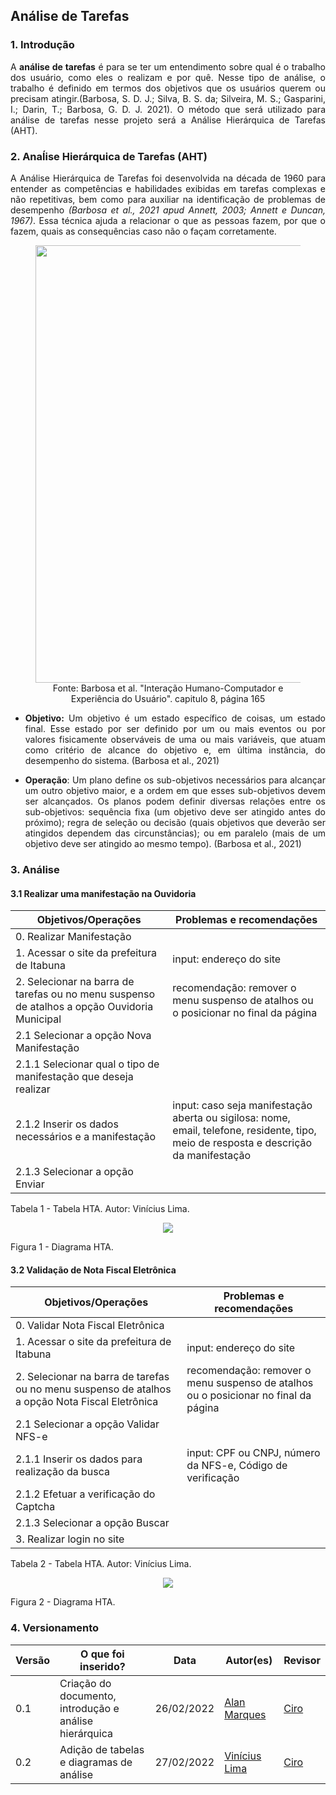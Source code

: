 ## Análise de Tarefas

### 1. Introdução
<p align="justify">
  A <b>análise de tarefas</b> é para se ter um entendimento sobre qual é o trabalho dos usuário, como eles o realizam e por quê. Nesse tipo de análise, o trabalho é definido em termos dos objetivos que os usuários querem ou precisam atingir.(Barbosa, S. D. J.; Silva, B. S. da; Silveira, M. S.; Gasparini, I.; Darin, T.; Barbosa, G. D. J. 2021). O método que será utilizado para análise de tarefas nesse projeto será a Análise Hierárquica de Tarefas (AHT).
</p>

### 2. Anaĺise Hierárquica de Tarefas (AHT)
<p align="justify">
A Análise Hierárquica de Tarefas foi desenvolvida na década
de 1960 para entender as competências e habilidades exibidas em tarefas complexas e não repetitivas,
bem como para auxiliar na identificação de problemas de desempenho <i>(Barbosa et al., 2021 apud Annett, 2003; Annett e Duncan,
1967)</i>. Essa técnica ajuda a relacionar o que as pessoas fazem, por que o fazem, quais as consequências caso não o façam corretamente.
</p>
<figure align='center' >
  <img  src="./assets/imagens/elementosHTA.png" width="700px">
  <br>
  <figcaption>Fonte: Barbosa et al. "Interação Humano-Computador e Experiência do Usuário". capitulo 8, página 165</a></figcaption>
</figure>
<p align="justify">
 <ul>
    <li align="justify">
      <b>Objetivo:</b> Um objetivo é um estado específico de coisas, um estado final. Esse estado por ser definido por um ou mais eventos ou por valores fisicamente observáveis de uma ou mais variáveis, que atuam como critério de alcance do objetivo e, em última instância, do desempenho do sistema. (Barbosa et al., 2021)
    </li>
 </ul>
 <ul>
    <li align="justify">
      <b>Operação</b>: Um plano define os sub-objetivos necessários para alcançar um outro objetivo maior, e a ordem em que esses sub-objetivos devem ser alcançados. Os planos podem definir diversas relações entre os sub-objetivos: sequência fixa
      (um objetivo deve ser atingido antes do próximo); regra de seleção ou decisão (quais objetivos que deverão
      ser atingidos dependem das circunstâncias); ou em paralelo (mais de um objetivo deve ser atingido ao
      mesmo tempo). (Barbosa et al., 2021)
    </li>
 </ul>
</p>

### 3. Análise

#### 3.1 Realizar uma manifestação na Ouvidoria

|Objetivos/Operações| Problemas e recomendações|
|---|---|
|0. Realizar Manifestação| |
|1. Acessar o site da prefeitura de Itabuna|input: endereço do site|
|2. Selecionar na barra de tarefas ou no menu suspenso de atalhos a opção Ouvidoria Municipal|recomendação: remover o menu suspenso de atalhos ou o posicionar no final da página|
|2.1 Selecionar a opção Nova Manifestação||
|2.1.1 Selecionar qual o tipo de manifestação que deseja realizar||
|2.1.2 Inserir os dados necessários e a manifestação|input: caso seja manifestação aberta ou sigilosa: nome, email, telefone, residente, tipo, meio de resposta e descrição da manifestação|
|2.1.3 Selecionar a opção Enviar||

Tabela 1 - Tabela HTA. Autor: Vinícius Lima.

<figure align='center'>
  <img src="./assets/imagens/analises/diagrama-manifestacao.png">
</figure>
Figura 1 - Diagrama HTA.

#### 3.2 Validação de Nota Fiscal Eletrônica

|Objetivos/Operações| Problemas e recomendações|
|---|---|
|0. Validar Nota Fiscal Eletrônica||
|1. Acessar o site da prefeitura de Itabuna|input: endereço do site|
|2. Selecionar na barra de tarefas ou no menu suspenso de atalhos a opção Nota Fiscal Eletrônica| recomendação: remover o menu suspenso de atalhos ou o posicionar no final da página|
|2.1 Selecionar a opção Validar NFS-e||
|2.1.1 Inserir os dados para realização da busca|input: CPF ou CNPJ, número da NFS-e, Código de verificação|
|2.1.2 Efetuar a verificação do Captcha||
|2.1.3 Selecionar a opção Buscar||
|3. Realizar login no site||

Tabela 2 - Tabela HTA. Autor: Vinícius Lima.

<figure align='center'>
  <img src="./assets/imagens/analises/diagrama-nfe.png">
</figure>
Figura 2 - Diagrama HTA.

### 4. Versionamento 
Versão |  O que foi inserido? | Data | Autor(es)| Revisor
---- |----- | ---- | ---- | ----
0.1 | Criação do documento, introdução e análise hierárquica |26/02/2022| [Alan Marques](https://github.com/alan-ms) | [Ciro](https://github.com/ciro-c)
0.2 | Adição de tabelas e diagramas de análise | 27/02/2022| [Vinícius Lima](https://github.com/vinelime) | [Ciro](https://github.com/ciro-c)